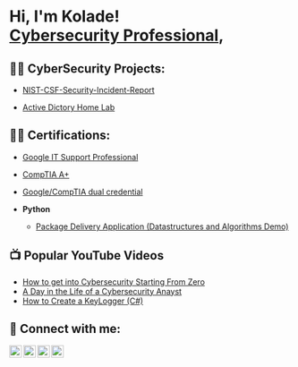 <h1>Hi, I'm Kolade! <br/> <a href="https://www.linkedin.com/in/koladea/">Cybersecurity Professional</a>, 

<h2>👨‍💻 CyberSecurity Projects:</h2>

  - [NIST-CSF-Security-Incident-Report](https://github.com/Kola8701/NIST-CSF-Security-Incident-Report/blob/main/README.md)
 
  - [Active Dictory Home Lab](https://github.com/kola8701/Algorithms-Practice)

<h2>👨‍💻 Certifications:</h2>

- [Google IT Support Professional](https://www.credly.com/badges/cd422d00-39d7-4997-8fa7-252527751d51/linked_in?t=sk5ofc)
- [CompTIA A+](https://www.credly.com/badges/095c871a-d075-4b95-836b-309da3393f90/linked_in_profile)
- [Google/CompTIA dual credential](https://www.credly.com/earner/earned/badge/e2c30b98-f2f6-4445-b616-ee5b8112d30f)


- <b>Python</b>
  - [Package Delivery Application (Datastructures and Algorithms Demo)](https://github.com/joshmadakor1/Package-Delivery-Pathfinding-Algorithm)

<h2>📺 Popular YouTube Videos</h2>

- [How to get into Cybersecurity Starting From Zero](https://www.youtube.com/watch?v=a83ASGn_V_s)
- [A Day in the Life of a Cybersecurity Anayst](https://www.youtube.com/watch?v=uHy3oM7NnoU)
- [How to Create a KeyLogger (C#)](https://www.youtube.com/watch?v=N-L9hklSlNk)


<h2> 🤳 Connect with me:</h2>

[<img align="left" alt="JoshMadakor | YouTube" width="22px" src="https://cdn.jsdelivr.net/npm/simple-icons@v3/icons/youtube.svg" />][youtube]
[<img align="left" alt="JoshMadakor | Twitter" width="22px" src="https://cdn.jsdelivr.net/npm/simple-icons@v3/icons/twitter.svg" />][twitter]
[<img align="left" alt="JoshMadakor | LinkedIn" width="22px" src="https://cdn.jsdelivr.net/npm/simple-icons@v3/icons/linkedin.svg" />][linkedin]
[<img align="left" alt="JoshMadakor | Instagram" width="22px" src="https://cdn.jsdelivr.net/npm/simple-icons@v3/icons/instagram.svg" />][instagram]

[twitter]: https://twitter.com/joshmadakor
[youtube]: https://www.youtube.com/c/joshmadakor
[instagram]: https://www.instagram.com/joshmadakor/
[linkedin]: https://www.linkedin.com/in/koladea/

<!--
**joshmadakor1/joshmadakor1** is a ✨ _special_ ✨ repository because its `README.md` (this file) appears on your GitHub profile.

Here are some ideas to get you started:

- 🔭 I’m currently working on ...
- 🌱 I’m currently learning ...
- 👯 I’m looking to collaborate on ...
- 🤔 I’m looking for help with ...
- 💬 Ask me about ...
- 📫 How to reach me: ...
- 😄 Pronouns: ...
- ⚡ Fun fact: ...
-->

